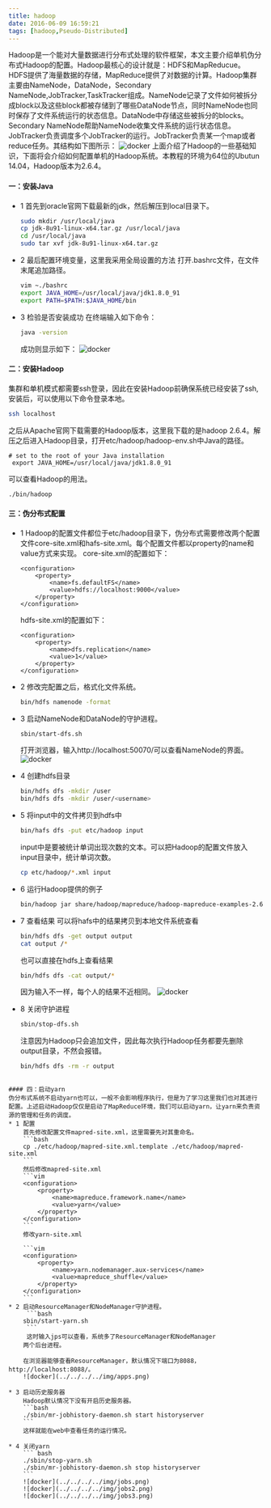 ```yaml
---
title: hadoop
date: 2016-06-09 16:59:21
tags: [hadoop,Pseudo-Distributed]
---
```


Hadoop是一个能对大量数据进行分布式处理的软件框架，本文主要介绍单机伪分布式Hadoop的配置。<!--more-->Hadoop最核心的设计就是：HDFS和MapReducue。HDFS提供了海量数据的存储，MapReduce提供了对数据的计算。Hadoop集群主要由NameNode，DataNode，Secondary NameNode,JobTracker,TaskTracker组成。NameNode记录了文件如何被拆分成block以及这些block都被存储到了哪些DataNode节点，同时NameNode也同时保存了文件系统运行的状态信息。DataNode中存储这些被拆分的blocks。Secondary NameNode帮助NameNode收集文件系统的运行状态信息。JobTracker负责调度多个JobTracker的运行。JobTracker负责某一个map或者reduce任务。其结构如下图所示：
![docker](../../../../img/hadoop-architecture.png)
上面介绍了Hadoop的一些基础知识，下面将会介绍如何配置单机的Hadoop系统。本教程的环境为64位的Ubutun 14.04，Hadoop版本为2.6.4。

#### 一：安装Java

* 1 首先到oracle官网下载最新的jdk，然后解压到local目录下。
    
    ```bash
    sudo mkdir /usr/local/java
    cp jdk-8u91-linux-x64.tar.gz /usr/local/java
    cd /usr/local/java
    sudo tar xvf jdk-8u91-linux-x64.tar.gz
    ```

* 2 最后配置环境变量，这里我采用全局设置的方法
打开.bashrc文件，在文件末尾追加路径。   
    ```bash
    vim ~./bashrc
    export JAVA_HOME=/usr/local/java/jdk1.8.0_91
    export PATH=$PATH:$JAVA_HOME/bin
    ```
* 3 检验是否安装成功
在终端输入如下命令：

    ```bash
    java -version
    ```

    成功则显示如下：
    ![docker](../../../../img/java-version.png)

#### 二：安装Hadoop
集群和单机模式都需要ssh登录，因此在安装Hadoop前确保系统已经安装了ssh,安装后，可以使用以下命令登录本地。
```bash
ssh localhost
```
之后从Apache官网下载需要的Hadoop版本，这里我下载的是hadoop 2.6.4。解压之后进入Hadoop目录，打开etc/hadoop/hadoop-env.sh中Java的路径。
```vim
# set to the root of your Java installation
 export JAVA_HOME=/usr/local/java/jdk1.8.0_91
```
可以查看Hadoop的用法。
```bash
./bin/hadoop
```
#### 三：伪分布式配置
* 1 Hadoop的配置文件都位于etc/hadoop目录下，伪分布式需要修改两个配置文件core-site.xml和hafs-site.xml。每个配置文件都以property的name和value方式来实现。
core-site.xml的配置如下：

    ```vim 
    <configuration>
        <property>
            <name>fs.defaultFS</name>
            <value>hdfs://localhost:9000</value>
        </property>
    </configuration>
    ```

    hdfs-site.xml的配置如下：
    ```vim
    <configuration>
        <property>
            <name>dfs.replication</name>
            <value>1</value>
        </property>
    </configuration>
    ```

* 2 修改完配置之后，格式化文件系统。

    ```bash
    bin/hdfs namenode -format
    ```

* 3 启动NameNode和DataNode的守护进程。
    
    ```bash
    sbin/start-dfs.sh
    ```

    打开浏览器，输入http://localhost:50070/可以查看NameNode的界面。
    ![docker](../../../../img/NameNode.png)

* 4 创建hdfs目录
    
    ``` bash
    bin/hdfs dfs -mkdir /user
    bin/hdfs dfs -mkdir /user/<username>
    ```

* 5 将input中的文件拷贝到hdfs中

    ``` bash
    bin/hafs dfs -put etc/hadoop input
    ```

    input中是要被统计单词出现次数的文本。可以把Hadoop的配置文件放入input目录中，统计单词次数。
    
    ``` bash
    cp etc/hadoop/*.xml input
    ```

* 6 运行Hadoop提供的例子

    ```bash
    bin/hadoop jar share/hadoop/mapreduce/hadoop-mapreduce-examples-2.6.4.jar grep input output 'dfs[a-z.]+'
    ```

* 7 查看结果
    可以将hafs中的结果拷贝到本地文件系统查看
    
    ```bash
    bin/hdfs dfs -get output output
    cat output /*
    ```

    也可以直接在hdfs上查看结果
    ```bash
    bin/hdfs dfs -cat output/*
    ```
    因为输入不一样，每个人的结果不近相同。
    ![docker](../../../../img/hadoop-output.png)

* 8 关闭守护进程
    ```bash
    sbin/stop-dfs.sh
    ```
    注意因为Hadoop只会追加文件，因此每次执行Hadoop任务都要先删除output目录，不然会报错。

    ``` bash
    bin/hdfs dfs -rm -r output
```

#### 四：启动yarn
伪分布式系统不启动yarn也可以，一般不会影响程序执行，但是为了学习这里我们也对其进行配置。上述启动Hadoop仅仅是启动了MapReduce环境，我们可以启动yarn，让yarn来负责资源的管理和任务的调度。
* 1 配置
    首先修改配置文件mapred-site.xml，这里需要先对其重命名。
    ```bash
    cp ./etc/hadoop/mapred-site.xml.template ./etc/hadoop/mapred-site.xml
    ```
    然后修改mapred-site.xml
    ```vim
    <configuration>
        <property>
            <name>mapreduce.framework.name</name>
            <value>yarn</value>
        </property>
    </configuration>
    ```
    修改yarn-site.xml

    ```vim
    <configuration>
        <property>
            <name>yarn.nodemanager.aux-services</name>
            <value>mapreduce_shuffle</value>
        </property>
    </configuration>
    ```
* 2 启动ResourceManager和NodeManager守护进程。
     ```bash
    sbin/start-yarn.sh
     ```
     这时输入jps可以查看，系统多了ResourceManager和NodeManager
    两个后台进程。

    在浏览器能够查看ResourceManager，默认情况下端口为8088，http://localhost:8088/。
    ![docker](../../../../img/apps.png)

* 3 启动历史服务器
    Hadoop默认情况下没有开启历史服务器。
    ```bash
    ./sbin/mr-jobhistory-daemon.sh start historyserver
    ```
    这样就能在web中查看任务的运行情况。

* 4 关闭yarn
    ``` bash
    ./sbin/stop-yarn.sh
    ./sbin/mr-jobhistory-daemon.sh stop historyserver
    ```
    ![docker](../../../../img/jobs.png)
    ![docker](../../../../img/jobs2.png)
    ![docker](../../../../img/jobs3.png)




